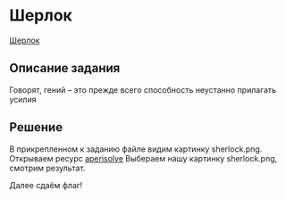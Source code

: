 # Шерлок

[Шерлок](https://codeby.games/categories/steganography/68c1b614-07a9-49c4-a5bb-fb4c4e582057)

## Описание задания
Говорят, гений – это прежде всего способность неустанно прилагать усилия

## Решение

В прикрепленном к заданию файле видим картинку sherlock.png.
Открываем ресурс [aperisolve](https://www.aperisolve.com/) Выбераем нашу картинку sherlock.png, смотрим результат.

Далее сдаём флаг!
